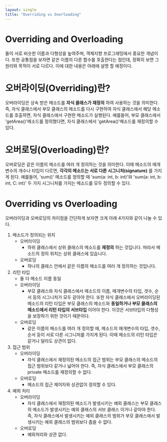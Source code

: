 ```yaml
---
layout: single
title: "Overriding vs Overloading"
---
```


# Overriding and Overloading
둘이 서로 비슷한 이름과 다형성을 높여주며, 객체지향 프로그래밍에서 중요한 개념이다. 또한 공통점을 보자면 같은 이름의 다른 함수를 호출한다는 점인데, 정확히 보면 그 원리와 목적이 서로 다르다. 이에 대한 내용은 아래에 설명 할 예정이다.

# 오버라이딩(Overriding)란?
오버라이딩은 상속 받은 메소드를 __자식 클래스가 재정의__ 하여 사용하는  것을 의미한다. 즉, 자식 클래스에서 부모 클래스의 메소드를 다시 구현하여 자식 클래스에서 해당 메소드를 호출하면, 자식 클래스에서 구현한 메소드가 실행된다.
        예를들어, 부모 클래스에서 'getArea()'메소드를 정의했다면, 자식 클래스에서 'getArea()'메소드를 재정의할 수 있다.

# 오버로딩(Overloading)란?
오버로딩은 같은 이름의 메소드를 여러 개 정의하는 것을 의미한다. 이때 메소드의 매개변수의 개수나 타입이 다르면, __각각의 메소드는 서로 다른 시그니처(signature)__ 를 가지게 된다. 
      예를들어, 'sum()' 메소드를 정의할 때 'sum(a: int, b: int)'와 'sum(a: int, b: int, C: int)' 두 가지 시그니처를 가지는 메소드를 모두 정의할 수 있다.



# Overriding vs Overloading 
오버라이딩과 오버로딩의 차이점을 간단하게 보자면 크게 아래 4가지와 같이 나눌 수 있다.
1. 메소드가 정의되는 위치
    * 오버라이딩
        * 하위 클래스에서 상위 클래스의 메소드를 __재정의__ 하는 것입니다. 따라서 메소드의 정의 위치는 상위 클래스에 있습니다.
    * 오버로딩
        * 하나의 클래스 안에서 같은 이름의 메소드를 여러 개 정의하는 것입니다.
2. 리턴 타입
    * 둘 다 메소드 이름 동일
    * 오버라이딩
        * 부모 클래스와 자식 클래스에서 메소드의 이름, 매개변수의 타입, 갯수, 순서 등의 시그니처가 모두 같아야 한다. 또한 자식 클래스에서 오버라이딩된 메소드의 리턴 타입은 부모 클래스의 메소드와 __동일하거나 부모 클래스의 메소드에서 리턴 타입의 서브타입__ 이어야 한다. 이것은 서브타입의 다형성을 보장하기 위한 것이기 때문이다.
    * 오버로딩
        * 같은 이름의 메소드를 여러 개 정의할 때, 메소드의 매개변수의 타입, 갯수, 순서 등이 서로 다른 시그니처를 가지게 된다. 이때 메소드의 리턴 타입은 같거나 달라도 상관이 없다.
3. 접근 범위
    * 오버라이딩
        * 자식 클래스에서 재정의된 메소드의 접근 범위는 부모 클래스의 메소드의 접근 범위보다 같거나 넓어야 한다. 즉, 자식 클래스에서 부모 클래스의 private 메소드를 재정의할 수 없다.
    * 오버로딩
        * 메소드의 접근 제어자와 상관없이 정의할 수 있다.
4. 예외 처리
    * 오버라이딩
        * 자식 클래스에서 재정의된 메소드가 발생시키는 예외 클래스는 부모 클래스의 메소드가 발생시키는 예외 클래스의 서브 클래스 이거나 같아야 한다. 즉, 자식 클래스에서 발생시키는 예외 클래스의 범위가 부모 클래스에서 발생시키는 예외 클래스의 범위보다 좁을 수 없다.
    * 오버로딩
        * 예외처리와 상관 없다.




